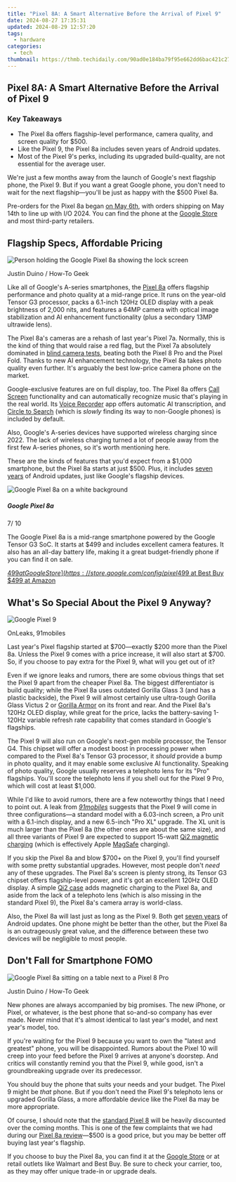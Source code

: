 ```yaml
---
title: "Pixel 8A: A Smart Alternative Before the Arrival of Pixel 9"
date: 2024-08-27 17:35:31
updated: 2024-08-29 12:57:20
tags:
  - hardware
categories:
  - tech
thumbnail: https://thmb.techidaily.com/90ad0e184ba79f95e662dd6bac421c2714531f47a3dc9eccb9055a4b28f7166a.jpg
---
```


## Pixel 8A: A Smart Alternative Before the Arrival of Pixel 9

### Key Takeaways

* The Pixel 8a offers flagship-level performance, camera quality, and screen quality for $500.
* Like the Pixel 9, the Pixel 8a includes seven years of Android updates.
* Most of the Pixel 9's perks, including its upgraded build-quality, are not essential for the average user.

 We're just a few months away from the launch of Google's next flagship phone, the Pixel 9\. But if you want a great Google phone, you don't need to wait for the next flagship—you'll be just as happy with the $500 Pixel 8a.

 Pre-orders for the Pixel 8a began [on May 6th](https://graphic-issues.techidaily.com/mitigating-performance-drops-civ-5-computer/), with orders shipping on May 14th to line up with I/O 2024\. You can find the phone at the [Google Store](https://store.google.com/us/product/pixel%5F8a?hl=en-US) and most third-party retailers.

##  Flagship Specs, Affordable Pricing

![Person holding the Google Pixel 8a showing the lock screen](https://static1.howtogeekimages.com/wordpress/wp-content/uploads/wm/2024/05/person-holding-the-google-pixel-8a-showing-the-lock-screen-1.jpg) 

Justin Duino / How-To Geek

 Like all of Google's A-series smartphones, the [Pixel 8a](https://facebook-video-footage.techidaily.com/updated-in-2024-content-creation-evolution-studio-vs-innovative-beta/) offers flagship performance and photo quality at a mid-range price. It runs on the year-old Tensor G3 processor, packs a 6.1-inch 120Hz OLED display with a peak brightness of 2,000 nits, and features a 64MP camera with optical image stabilization and AI enhancement functionality (plus a secondary 13MP ultrawide lens).

 The Pixel 8a's cameras are a rehash of last year's Pixel 7a. Normally, this is the kind of thing that would raise a red flag, but the Pixel 7a absolutely dominated in [blind camera tests](https://9to5google.com/2024/01/08/pixel-blind-camera-test-2023/), beating both the Pixel 8 Pro and the Pixel Fold. Thanks to new AI enhancement technology, the Pixel 8a takes photo quality even further. It's arguably the best low-price camera phone on the market.

 Google-exclusive features are on full display, too. The Pixel 8a offers [Call Screen](https://support.google.com/phoneapp/answer/9118387?hl=en) functionality and can automatically recognize music that's playing in the real world. Its [Voice Recorder](https://screen-sharing-recording.techidaily.com/new-tranquility-trove-pcs-best-bets/) app offers automatic AI transcription, and [Circle to Search](https://facebook-video-share.techidaily.com/updated-in-2024-compiling-leading-short-form-video-editors-iosandroid-edition/) (which is _slowly_ finding its way to non-Google phones) is included by default.

 Also, Google's A-series devices have supported wireless charging since 2022\. The lack of wireless charging turned a lot of people away from the first few A-series phones, so it's worth mentioning here.

 These are the kinds of features that you'd expect from a $1,000 smartphone, but the Pixel 8a starts at just $500\. Plus, it includes [seven years](https://techtrends.techidaily.com/download-iphones-handbooks-comprehensive-source-for-each-version-explained/) of Android updates, just like Google's flagship devices.

![Google Pixel 8a on a white background](https://static1.howtogeekimages.com/wordpress/wp-content/uploads/2024/05/google-pixel-8a-on-a-white-background.jpg) 

#####  Google Pixel 8a

7/ 10 

The Google Pixel 8a is a mid-range smartphone powered by the Google Tensor G3 SoC. It starts at $499 and includes excellent camera features. It also has an all-day battery life, making it a great budget-friendly phone if you can find it on sale.

[$499 at Google Store](https://store.google.com/config/pixel%5F8a) [$499 at Best Buy](https://shop-links.co/link/?exclusive=1&publisher_slug=itechdaily19598&url=https%3A%2F%2Fwww.bestbuy.com%2Fsite%2Fgoogle-pixel-8a-5g-128gb-unlocked-aloe%2F6578509.p) [$499 at Amazon](https://amazon.com/dp/B0CYQ916ZY?tag=hotoge-20&ascsubtag=UUhtgUeUpU2003113&asc%5Frefurl=https%3A%2F%2Fwww.howtogeek.com%2Fdont-wait-for-pixel-9-buy-the-pixel-8a%2F&asc%5Fcampaign=Short-Term) 

##  What's So Special About the Pixel 9 Anyway?

![Google Pixel 9](https://static1.howtogeekimages.com/wordpress/wp-content/uploads/2024/05/16.jpg) 

OnLeaks, 91mobiles

 Last year's Pixel flagship started at $700—exactly $200 more than the Pixel 8a. Unless the Pixel 9 comes with a price increase, it will also start at $700\. So, if you choose to pay extra for the Pixel 9, what will you get out of it?

 Even if we ignore leaks and rumors, there are some obvious things that set the Pixel 9 apart from the cheaper Pixel 8a. The biggest differentiator is build quality; while the Pixel 8a uses outdated Gorilla Glass 3 (and has a plastic backside), the Pixel 9 will almost certainly use ultra-tough Gorilla Glass Victus 2 or [Gorilla Armor](https://www.corning.com/gorillaglass/worldwide/en/corning-gorilla-armor.html) on its front and rear. And the Pixel 8a's 120Hz OLED display, while great for the price, lacks the battery-saving 1-120Hz variable refresh rate capability that comes standard in Google's flagships.

 The Pixel 9 will also run on Google's next-gen mobile processor, the Tensor G4\. This chipset will offer a modest boost in processing power when compared to the Pixel 8a's Tensor G3 processor, it _should_ provide a bump in photo quality, and it may enable some exclusive AI functionality. Speaking of photo quality, Google usually reserves a telephoto lens for its "Pro" flagships. You'll score the telephoto lens if you shell out for the Pixel 9 Pro, which will cost at least $1,000.

 While I'd like to avoid rumors, there are a few noteworthy things that I need to point out. A leak from [_91mobiles_](https://www.91mobiles.com/hub/google-pixel-9-design-render-exclusive/) suggests that the Pixel 9 will come in three configurations—a standard model with a 6.03-inch screen, a Pro unit with a 6.1-inch display, and a new 6.5-inch "Pro XL" upgrade. The XL unit is much larger than the Pixel 8a (the other ones are about the same size), and all three variants of Pixel 9 are expected to support 15-watt [Qi2 magnetic charging](https://youtube-zero.techidaily.com/ed-fake-following-fiasco-avoiding-illusory-supporters-in-social-media-space/) (which is effectively Apple [MagSafe](https://techno-recovery.techidaily.com/mastering-regional-adjustments-how-to-update-regions-on-your-iphone/) charging).

 If you skip the Pixel 8a and blow $700+ on the Pixel 9, you'll find yourself with some pretty substantial upgrades. However, most people don't _need_ any of these upgrades. The Pixel 8a's screen is plenty strong, its Tensor G3 chipset offers flagship-level power, and it's got an excellent 120Hz OLED display. A simple [Qi2 case](https://www.poeticcases.com/products/google-pixel-8a-5g-neon-magsafe-case) adds magnetic charging to the Pixel 8a, and aside from the lack of a telephoto lens (which is also missing in the standard Pixel 9), the Pixel 8a's camera array is world-class.

 Also, the Pixel 8a will last just as long as the Pixel 9\. Both get [seven years](https://techtrends.techidaily.com/download-iphones-handbooks-comprehensive-source-for-each-version-explained/) of Android updates. One phone might be better than the other, but the Pixel 8a is an outrageously great value, and the difference between these two devices will be negligible to most people.

##  Don't Fall for Smartphone FOMO

![Google Pixel 8a sitting on a table next to a Pixel 8 Pro](https://static1.howtogeekimages.com/wordpress/wp-content/uploads/wm/2024/05/google-pixel-8a-sitting-on-a-table-next-to-a-pixel-8-pro-1.jpg) 

Justin Duino / How-To Geek

 New phones are always accompanied by big promises. The new iPhone, or Pixel, or whatever, is the best phone that so-and-so company has ever made. Never mind that it's almost identical to last year's model, and next year's model, too.

 If you're waiting for the Pixel 9 because you want to own the "latest and greatest" phone, you will be disappointed. Rumors about the Pixel 10 will creep into your feed before the Pixel 9 arrives at anyone's doorstep. And critics will constantly remind you that the Pixel 9, while good, isn't a groundbreaking upgrade over its predecessor.

 You should buy the phone that suits your needs and your budget. The Pixel 9 might be _that_ phone. But if you don't need the Pixel 9's telephoto lens or upgraded Gorilla Glass, a more affordable device like the Pixel 8a may be more appropriate.

 Of course, I should note that the [standard Pixel 8](https://youtube-tips.techidaily.com/24-simple-guide-youtube-to-mp3-on-mac/) will be heavily discounted over the coming months. This is one of the few complaints that we had during our [Pixel 8a review](https://facebook-video-footage.techidaily.com/updated-in-2024-content-creation-evolution-studio-vs-innovative-beta/)—$500 is a good price, but you may be better off buying last year's flagship.

 If you choose to buy the Pixel 8a, you can find it at the [Google Store](https://store.google.com/us/product/pixel%5F8a?hl=en-US) or at retail outlets like Walmart and Best Buy. Be sure to check your carrier, too, as they may offer unique trade-in or upgrade deals.

<ins class="adsbygoogle"
     style="display:block"
     data-ad-format="autorelaxed"
     data-ad-client="ca-pub-7571918770474297"
     data-ad-slot="1223367746"></ins>



<ins class="adsbygoogle"
     style="display:block"
     data-ad-client="ca-pub-7571918770474297"
     data-ad-slot="8358498916"
     data-ad-format="auto"
     data-full-width-responsive="true"></ins>
